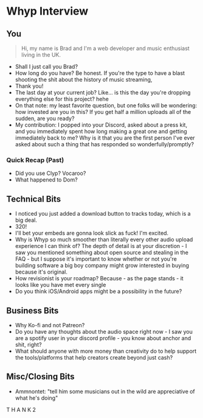# Whyp Interview

## You

> Hi, my name is Brad and I'm a web developer and music enthusiast living in the UK.

* Shall I just call you Brad?
* How long do you have? Be honest. If you're the type to have a blast shooting the shit about the history of music streaming, 
* Thank you!
* The last day at your current job? Like... is this the day you're dropping everything else for this project? hehe
* On that note: my least favorite question, but one folks will be wondering: how invested are you in this? If you get half a million uploads all of the sudden, are you ready?
* My contribution: I popped into your Discord, asked about a press kit, and you immediately spent how long making a great one and getting immediately back to me? Why is it that you are the first person I've ever asked about such a thing that has responded so wonderfully/promptly? 

### Quick Recap (Past)

* Did you use Clyp? Vocaroo? 
* What happened to Dom?

## Technical Bits

- I noticed you just added a download button to tracks today, which is a big deal.
- 320! 
- I'll bet your embeds are gonna look slick as fuck! I'm excited.
- Why is Whyp so much smoother than literally every other audio upload experience I can think of? The depth of detail is at your discretion - I saw you mentioned something about open source and stealing in the FAQ - but I suppose it's important to know whether or not you're building software a big boy company might grow interested in buying because it's original.
- How revisionist is your roadmap? Because - as the page stands - it looks like you have met every single 
- Do you think iOS/Android apps might be a possibility in the future?

## Business Bits

* Why Ko-fi and not Patreon?
* Do you have any thoughts about the audio space right now - I saw you are a spotify user in your discord profile - you know about anchor and shit, right?
* What should anyone with more money than creativity do to help support the tools/platforms that help creators create beyond just cash?

## Misc/Closing Bits

* Ammnontet: "tell him some musicians out in the wild are appreciative of what he's doing"



T H A N K 2